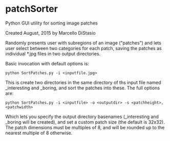 # patchSorter
Python GUI utility for sorting image patches

Created August, 2015 by Marcello DiStasio

Randomly presents user with subregions of an image ("patches") and lets user select between two categories for each patch, saving the patches as individual *.jpg files in two output directories.

Basic invocation with default options is:
```
python SortPatches.py -i <inputfile.jpg>
```
This is create two directories in the same directory of ths input file named <inputfile>_interesting and <inputfile>_boring, and sort the patches into these.  The full options are:
```
python SortPatches.py -i <inputfile> -o <outputdir> -s <patchheight>,<patchwidth>
```
Which lets you specify the output directory basenames (<outputdir>_interesting and <outputdir>_boring will be created), and set a custom patch size (the default is 32x32).  The patch dimensions must be multiples of 8, and will be rounded up to the nearest multiple of 8 otherwise.


